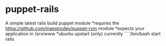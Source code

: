 puppet-rails
============
A simple latest rails build puppet module
*requires the https://github.com/maestrodev/puppet-rvm module
*expects your application in /srv/www
*ubuntu upstart (only) currently
    ````/bin/bash
    start rails
